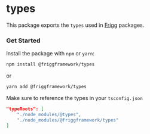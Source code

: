 # types

This package exports the `types` used in [Frigg](https://friggframework.org) packages.


### Get Started
Install the package with `npm` or `yarn`:

```bash
npm install @friggframework/types
```
or
```bash
yarn add @friggframework/types
```

Make sure to reference the types in your `tsconfig.json`

```json
"typeRoots": [
    "./node_modules/@types",
    "./node_modules/@friggframework/types"
]
```
